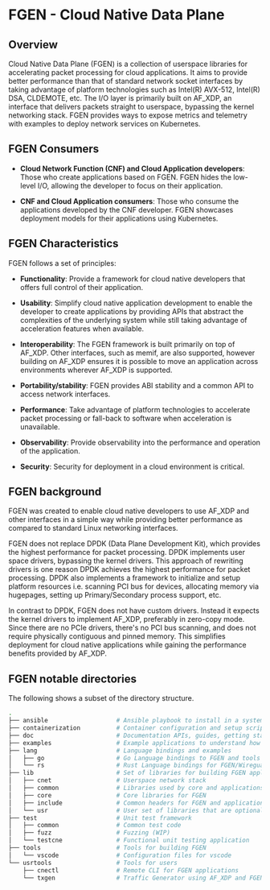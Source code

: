 # FGEN - Cloud Native Data Plane

## Overview

Cloud Native Data Plane (FGEN) is a collection of userspace libraries for accelerating packet
processing for cloud applications. It aims to provide better performance than that of standard
network socket interfaces by taking advantage of platform technologies such as Intel(R) AVX-512,
Intel(R) DSA, CLDEMOTE, etc. The I/O layer is primarily built on AF_XDP, an interface that
delivers packets straight to userspace, bypassing the kernel networking stack. FGEN provides ways
to expose metrics and telemetry with examples to deploy network services on Kubernetes.

## FGEN Consumers

* **Cloud Network Function (CNF) and Cloud Application developers**: Those who create applications
  based on FGEN. FGEN hides the low-level I/O, allowing the developer to focus on their
  application.

* **CNF and Cloud Application consumers**: Those who consume the applications developed by the CNF
  developer. FGEN showcases deployment models for their applications using Kubernetes.

## FGEN Characteristics

FGEN follows a set of principles:

* **Functionality**: Provide a framework for cloud native developers that offers full control of
  their application.

* **Usability**: Simplify cloud native application development to enable the developer to create
  applications by providing APIs that abstract the complexities of the underlying system while
  still taking advantage of acceleration features when available.

* **Interoperability**: The FGEN framework is built primarily on top of AF_XDP. Other interfaces,
  such as memif, are also supported, however building on AF_XDP ensures it is possible to move
  an application across environments wherever AF_XDP is supported.

* **Portability/stability**: FGEN provides ABI stability and a common API to access network
  interfaces.

* **Performance**: Take advantage of platform technologies to accelerate packet processing or
  fall-back to software when acceleration is unavailable.

* **Observability**: Provide observability into the performance and operation of the application.

* **Security**: Security for deployment in a cloud environment is critical.

## FGEN background

FGEN was created to enable cloud native developers to use AF_XDP and other interfaces in a simple
way while providing better performance as compared to standard Linux networking interfaces.

FGEN does not replace DPDK (Data Plane Development Kit), which provides the highest performance for
packet processing. DPDK implements user space drivers, bypassing the kernel drivers. This approach
of rewriting drivers is one reason DPDK achieves the highest performance for packet processing. DPDK
also implements a framework to initialize and setup platform resources i.e. scanning PCI bus for
devices, allocating memory via hugepages, setting up Primary/Secondary process support, etc.

In contrast to DPDK, FGEN does not have custom drivers. Instead it expects the kernel drivers to
implement AF_XDP, preferably in zero-copy mode. Since there are no PCIe drivers, there's no PCI bus
scanning, and does not require physically contiguous and pinned memory. This simplifies deployment
for cloud native applications while gaining the performance benefits provided by AF_XDP.

## FGEN notable directories

The following shows a subset of the directory structure.

```bash
.
├── ansible                   # Ansible playbook to install in a system(s)
├── containerization          # Container configuration and setup scripts for Docker/K8s
├── doc                       # Documentation APIs, guides, getting started, ...
├── examples                  # Example applications to understand how to use FGEN features
├── lang                      # Language bindings and examples
│   ├── go                    # Go Language bindings to FGEN and tools (WIP)
│   └── rs                    # Rust Language bindings for FGEN/Wireguard (WIP)
├── lib                       # Set of libraries for building FGEN applications
│   ├── cnet                  # Userspace network stack
│   ├── common                # Libraries used by core and applications libraries
│   ├── core                  # Core libraries for FGEN
│   ├── include               # Common headers for FGEN and applications
│   └── usr                   # User set of libraries that are optional for developer
├── test                      # Unit test framework
│   ├── common                # Common test code
│   ├── fuzz                  # Fuzzing (WIP)
│   └── testcne               # Functional unit testing application
├── tools                     # Tools for building FGEN
│   └── vscode                # Configuration files for vscode
└── usrtools                  # Tools for users
    ├── cnectl                # Remote CLI for FGEN applications
    └── txgen                 # Traffic Generator using AF_XDP and FGEN
```
